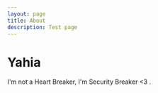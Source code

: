```yaml
---
layout: page
title: About
description: Test page
---
```

# Yahia 
I'm not a Heart Breaker, I'm Security Breaker <3 .
